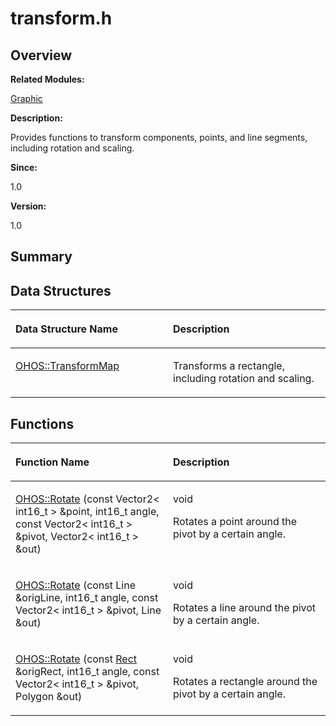 # transform.h<a name="EN-US_TOPIC_0000001054799581"></a>

## **Overview**<a name="section1274257094093527"></a>

**Related Modules:**

[Graphic](graphic.md)

**Description:**

Provides functions to transform components, points, and line segments, including rotation and scaling. 

**Since:**

1.0

**Version:**

1.0

## **Summary**<a name="section400054880093527"></a>

## Data Structures<a name="nested-classes"></a>

<a name="table86655079093527"></a>
<table><thead align="left"><tr id="row1165137746093527"><th class="cellrowborder" valign="top" width="50%" id="mcps1.1.3.1.1"><p id="p687225461093527"><a name="p687225461093527"></a><a name="p687225461093527"></a>Data Structure Name</p>
</th>
<th class="cellrowborder" valign="top" width="50%" id="mcps1.1.3.1.2"><p id="p175200799093527"><a name="p175200799093527"></a><a name="p175200799093527"></a>Description</p>
</th>
</tr>
</thead>
<tbody><tr id="row212084986093527"><td class="cellrowborder" valign="top" width="50%" headers="mcps1.1.3.1.1 "><p id="p1884409769093527"><a name="p1884409769093527"></a><a name="p1884409769093527"></a><a href="ohos-transformmap.md">OHOS::TransformMap</a></p>
</td>
<td class="cellrowborder" valign="top" width="50%" headers="mcps1.1.3.1.2 "><p id="p1678606098093527"><a name="p1678606098093527"></a><a name="p1678606098093527"></a>Transforms a rectangle, including rotation and scaling. </p>
</td>
</tr>
</tbody>
</table>

## Functions<a name="func-members"></a>

<a name="table2112847979093527"></a>
<table><thead align="left"><tr id="row890542954093527"><th class="cellrowborder" valign="top" width="50%" id="mcps1.1.3.1.1"><p id="p1947494172093527"><a name="p1947494172093527"></a><a name="p1947494172093527"></a>Function Name</p>
</th>
<th class="cellrowborder" valign="top" width="50%" id="mcps1.1.3.1.2"><p id="p319202985093527"><a name="p319202985093527"></a><a name="p319202985093527"></a>Description</p>
</th>
</tr>
</thead>
<tbody><tr id="row622889642093527"><td class="cellrowborder" valign="top" width="50%" headers="mcps1.1.3.1.1 "><p id="p790514658093527"><a name="p790514658093527"></a><a name="p790514658093527"></a><a href="graphic.md#ga9bb4f3256ad01b5abdd347de1fea09ee">OHOS::Rotate</a> (const Vector2&lt; int16_t &gt; &amp;point, int16_t angle, const Vector2&lt; int16_t &gt; &amp;pivot, Vector2&lt; int16_t &gt; &amp;out)</p>
</td>
<td class="cellrowborder" valign="top" width="50%" headers="mcps1.1.3.1.2 "><p id="p75873161093527"><a name="p75873161093527"></a><a name="p75873161093527"></a>void </p>
<p id="p952562354093527"><a name="p952562354093527"></a><a name="p952562354093527"></a>Rotates a point around the pivot by a certain angle. </p>
</td>
</tr>
<tr id="row586374583093527"><td class="cellrowborder" valign="top" width="50%" headers="mcps1.1.3.1.1 "><p id="p1619110916093527"><a name="p1619110916093527"></a><a name="p1619110916093527"></a><a href="graphic.md#gac57d591450b239f8e375f4c7b287f0d8">OHOS::Rotate</a> (const Line &amp;origLine, int16_t angle, const Vector2&lt; int16_t &gt; &amp;pivot, Line &amp;out)</p>
</td>
<td class="cellrowborder" valign="top" width="50%" headers="mcps1.1.3.1.2 "><p id="p1227968921093527"><a name="p1227968921093527"></a><a name="p1227968921093527"></a>void </p>
<p id="p1703599422093527"><a name="p1703599422093527"></a><a name="p1703599422093527"></a>Rotates a line around the pivot by a certain angle. </p>
</td>
</tr>
<tr id="row540857582093527"><td class="cellrowborder" valign="top" width="50%" headers="mcps1.1.3.1.1 "><p id="p414719234093527"><a name="p414719234093527"></a><a name="p414719234093527"></a><a href="graphic.md#ga77d0dea6024cd2bb980f27f789db77c3">OHOS::Rotate</a> (const <a href="rect.md">Rect</a> &amp;origRect, int16_t angle, const Vector2&lt; int16_t &gt; &amp;pivot, Polygon &amp;out)</p>
</td>
<td class="cellrowborder" valign="top" width="50%" headers="mcps1.1.3.1.2 "><p id="p1693319838093527"><a name="p1693319838093527"></a><a name="p1693319838093527"></a>void </p>
<p id="p1722566609093527"><a name="p1722566609093527"></a><a name="p1722566609093527"></a>Rotates a rectangle around the pivot by a certain angle. </p>
</td>
</tr>
</tbody>
</table>

